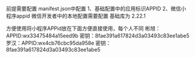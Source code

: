 前提需要配置 
manifest.json中配置
1、基础配置中的应用标识APPID
2、微信小程序appid
微信开发者中的本地配置需要配置
基础库为 2.22.1

方便使用将小程序APPid放在下面方便直接使用，每个人不同
彬旭：APPID:wx33475484a15eed9b  密钥：8fae391a617824d3a03493c83ee1abe5
罗汉：APPID:wx4cb76cbc95da958e  密钥：8fae391a617824d3a03493c83ee1abe5